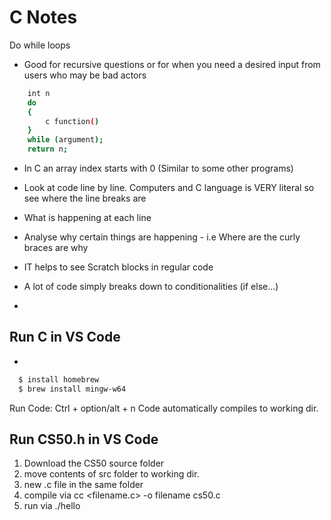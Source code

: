 # C Notes

Do while loops

- Good for recursive questions or for when you need a desired input from users who may be
  bad actors

```bash
    int n
    do
    {
        c function()
    }
    while (argument);
    return n;
```

- In C an array index starts with 0 (Similar to some other programs)

- Look at code line by line. Computers and C language is VERY literal so see where the line breaks are
- What is happening at each line
- Analyse why certain things are happening - i.e Where are the curly braces are why
- IT helps to see Scratch blocks in regular code
- A lot of code simply breaks down to conditionalities (if else...)

-

## Run C in VS Code

-

```bash
  $ install homebrew
  $ brew install mingw-w64
```

Run Code: Ctrl + option/alt + n
Code automatically compiles to working dir.

## Run CS50.h in VS Code

1. Download the CS50 source folder
2. move contents of src folder to working dir.
3. new .c file in the same folder
4. compile via cc <filename.c> -o filename cs50.c
5. run via ./hello
